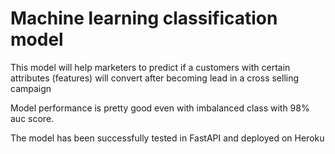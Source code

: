 # Machine learning classification model 
 This model will help marketers to predict if a customers with certain attributes (features) will convert after becoming lead in a cross selling campaign
 
 Model performance is pretty good even with imbalanced class with 98% auc score.
 
 The model has been successfully tested in FastAPI and deployed on Heroku
